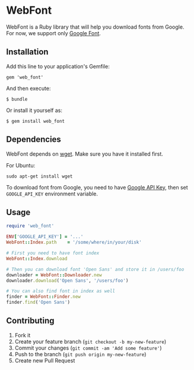 # WebFont

WebFont is a Ruby library that will help you download fonts from Google. For now, we support only [Google Font](http://www.google.com/fonts).

## Installation

Add this line to your application's Gemfile:

    gem 'web_font'

And then execute:

    $ bundle

Or install it yourself as:

    $ gem install web_font

## Dependencies

WebFont depends on [wget](http://en.wikipedia.org/wiki/Wget). Make sure you have it installed first.

For Ubuntu:
```
sudo apt-get install wget
```

To download font from Google, you need to have [Google API Key](https://www.google.com/search?q=google+api+key), then set ``GOOGLE_API_KEY`` environment variable.

## Usage

```ruby
require 'web_font'

ENV['GOOGLE_API_KEY'] = '...'
WebFont::Index.path    = '/some/where/in/your/disk'

# First you need to have font index
WebFont::Index.download

# Then you can download font 'Open Sans' and store it in /users/foo
downloader = WebFont::Downloader.new
downloader.download('Open Sans', '/users/foo')

# You can also find font in index as well
finder = WebFont::Finder.new
finder.find('Open Sans')
```

## Contributing

1. Fork it
2. Create your feature branch (`git checkout -b my-new-feature`)
3. Commit your changes (`git commit -am 'Add some feature'`)
4. Push to the branch (`git push origin my-new-feature`)
5. Create new Pull Request
